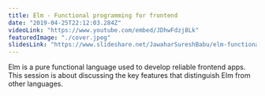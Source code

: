 ```yaml
---
title: Elm - Functional programming for frontend
date: "2019-04-25T22:12:03.284Z"
videoLink: "https://www.youtube.com/embed/JDhwFdzj8Lk"
featuredImage: "./cover.jpeg"
slidesLink: "https://www.slideshare.net/JawaharSureshBabu/elm-functional-programming-for-frontend"
---
```


Elm is a pure functional language used to develop reliable frontend apps. This session is about discussing the key features that distinguish Elm from other languages.